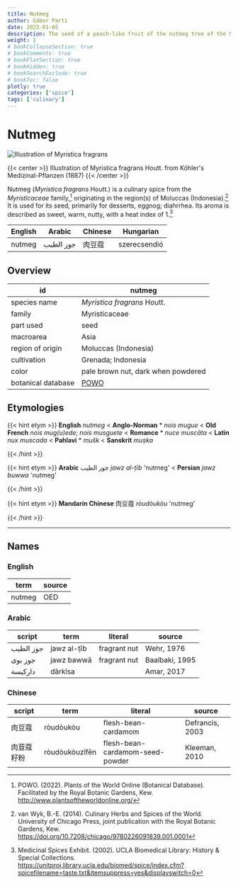 ```yaml
---
title: Nutmeg
author: Gábor Parti
date: 2023-01-05
description: The seed of a peach-like fruit of the nutmeg tree of the Moluccas, Indonesia, related to mace..
weight: 1
# bookCollapseSection: true
# bookComments: true
# bookFlatSection: true
# bookHidden: true
# bookSearchExclude: true
# bookToc: false
plotly: true
categories: ['spice']
tags: ['culinary']
---
```


# Nutmeg

![Illustration of Myristica fragrans](/spice/images/kohler/nutmeg.png)

{{< center >}}
Illustration of Myristica fragrans Houtt. from Köhler's Medizinal-Pflanzen (1887)
{{< /center >}}

Nutmeg (*Myristica fragrans* Houtt.) is a culinary spice from the *Myristicaceae* family,[^powo] originating in the region(s) of Moluccas (Indonesia).[^van_wyk_culinary_2014] It is used for its seed, primarily for desserts, eggnog; diahrrhea. Its aroma is described as sweet, warm, nutty, with a heat index of 1.[^ucla_medicinal_2002]

|English|  Arabic |Chinese|  Hungarian |
|-------|---------|-------|------------|
| nutmeg|جوز الطيب|  肉豆蔻  |szerecsendió|

## Overview

|        id        |                       nutmeg                      |
|------------------|---------------------------------------------------|
|   species name   |            *Myristica fragrans* Houtt.            |
|      family      |                   Myristicaceae                   |
|     part used    |                        seed                       |
|     macroarea    |                        Asia                       |
| region of origin |                Moluccas (Indonesia)               |
|    cultivation   |                 Grenada; Indonesia                |
|       color      |         pale brown nut, dark when powdered        |
|botanical database|[POWO](https://powo.science.kew.org/taxon/586076-1)|

## Etymologies

{{< hint etym >}}
**English** *nutmeg* < **Anglo-Norman** * *nois mugue* < **Old French** *nois mug(u)ede; nois musguete* < **Romance** * *nuce muscāta* < **Latin** *nux muscada* < **Pahlavi** * *mušk* < **Sanskrit** *muṣka*



{{< /hint >}}

{{< hint etym >}}
**Arabic** جوز الطيب *jawz al-ṭīb* 'nutmeg' < **Persian** *jawz buwwa* 'nutmeg'



{{< /hint >}}

{{< hint etym >}}
**Mandarin Chinese** 肉豆蔻 *ròudòukòu* 'nutmeg'



{{< /hint >}}

***

## Names

### English

| term |source|
|------|------|
|nutmeg|  OED |

### Arabic

|  script |    term   |   literal  |    source    |
|---------|-----------|------------|--------------|
|جوز الطيب|jawz al-ṭīb|fragrant nut|  Wehr, 1976  |
| جوز بوى | jawz bawwā|fragrant nut|Baalbaki, 1995|
| داركيسة |  dārkīsa  |            |  Amar, 2017  |

### Chinese

|script|     term     |            literal            |     source    |
|------|--------------|-------------------------------|---------------|
|  肉豆蔻 |   ròudòukòu  |      flesh-bean-cardamom      |Defrancis, 2003|
| 肉荳蔻籽粉|ròudòukòuzǐfěn|flesh-bean-cardamom-seed-powder| Kleeman, 2010 |

[^powo]: POWO. (2022). Plants of the World Online (Botanical Database). Facilitated by the Royal Botanic Gardens, Kew. http://www.plantsoftheworldonline.org/
[^van_wyk_culinary_2014]: van Wyk, B.-E. (2014). Culinary Herbs and Spices of the World. University of Chicago Press, joint publication with the Royal Botanic Gardens, Kew. https://doi.org/10.7208/chicago/9780226091839.001.0001
[^ucla_medicinal_2002]: Medicinal Spices Exhibit. (2002). UCLA Biomedical Library: History & Special Collections. https://unitproj.library.ucla.edu/biomed/spice/index.cfm?spicefilename=taste.txt&itemsuppress=yes&displayswitch=0

